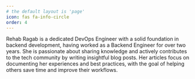 ```yaml
---
# the default layout is 'page'
icon: fas fa-info-circle
order: 4
---
```


Rehab Ragab is a dedicated DevOps Engineer with a solid foundation in backend development, having worked as a Backend Engineer for over two years. She is passionate about sharing knowledge and actively contributes to the tech community by writing insightful blog posts. Her articles focus on documenting her experiences and best practices, with the goal of helping others save time and improve their workflows.
